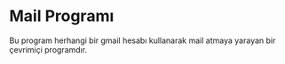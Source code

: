 Mail Programı
===========
Bu program herhangi bir gmail hesabı kullanarak mail atmaya yarayan bir çevrimiçi programdır.


